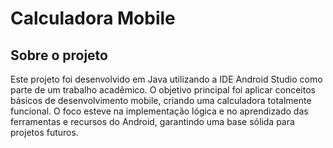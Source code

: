 # Calculadora Mobile

## Sobre o projeto

Este projeto foi desenvolvido em Java utilizando a IDE Android Studio como parte de um trabalho acadêmico. O objetivo principal foi aplicar conceitos básicos de desenvolvimento mobile, criando uma calculadora totalmente funcional. O foco esteve na implementação lógica e no aprendizado das ferramentas e recursos do Android, garantindo uma base sólida para projetos futuros.
